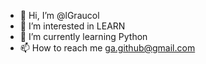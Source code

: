 - 👋 Hi, I’m @lGraucol
- 👀 I’m interested in LEARN 
- 🌱 I’m currently learning Python
- 📫 How to reach me ga.github@gmail.com
